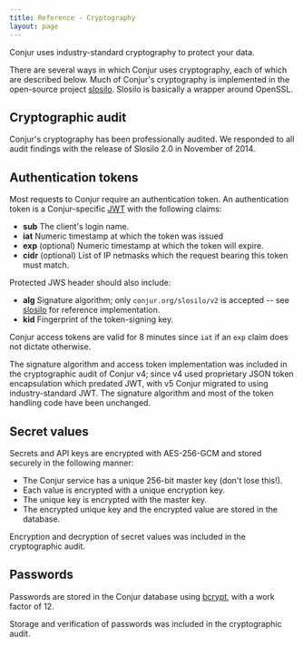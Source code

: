```yaml
---
title: Reference - Cryptography
layout: page
---
```


Conjur uses industry-standard cryptography to protect your data.

There are several ways in which Conjur uses cryptography, each of which are described below. Much of Conjur's cryptography is implemented in the open-source project [slosilo](https://github.com/conjurinc/slosilo). Slosilo is basically a wrapper around OpenSSL.

## Cryptographic audit

Conjur's cryptography has been professionally audited. We responded to all audit findings
with the release of Slosilo 2.0 in November of 2014.

## Authentication tokens

Most requests to Conjur require an authentication token. An authentication token is a Conjur-specific [JWT](https://tools.ietf.org/html/rfc7519) with the following claims:

* **sub** The client's login name.
* **iat** Numeric timestamp at which the token was issued
* **exp** (optional) Numeric timestamp at which the token will expire.
* **cidr** (optional) List of IP netmasks which the request bearing this token must match.

Protected JWS header should also include:

* **alg** Signature algorithm; only `conjur.org/slosilo/v2` is accepted -- see [slosilo](https://github.com/conjurinc/slosilo) for reference implementation.
* **kid** Fingerprint of the token-signing key.

Conjur access tokens are valid for 8 minutes since `iat` if an `exp` claim does not dictate otherwise.

The signature algorithm and access token implementation was included in the cryptographic audit of Conjur v4; since v4 used proprietary JSON token encapsulation which predated JWT, with v5 Conjur migrated to using industry-standard JWT. The signature algorithm and most of the token handling code have been unchanged.

## Secret values

Secrets and API keys are encrypted with AES-256-GCM and stored securely in the following manner:

* The Conjur service has a unique 256-bit master key (don't lose this!).
* Each value is encrypted with a unique encryption key.
* The unique key is encrypted with the master key.
* The encrypted unique key and the encrypted value are stored in the database.

Encryption and decryption of secret values was included in the cryptographic audit.

## Passwords

Passwords are stored in the Conjur database using [bcrypt](https://en.wikipedia.org/wiki/Bcrypt), with a work factor of 12. 

Storage and verification of passwords was included in the cryptographic audit.
